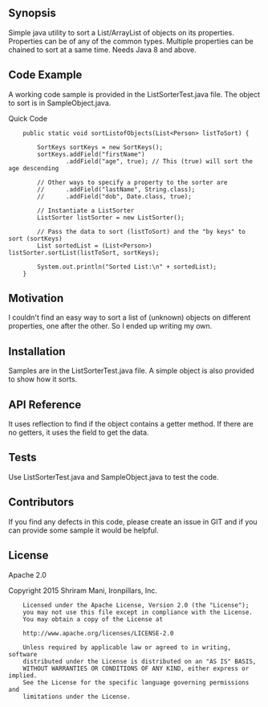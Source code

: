 ## Synopsis

Simple java utility to sort a List/ArrayList of objects on its properties. Properties can be of any of the common types. Multiple properties can be chained to sort at a same time. Needs Java 8 and above.

## Code Example

A working code sample is provided in the ListSorterTest.java file. The object to sort is in SampleObject.java.

Quick Code
```
    public static void sortListofObjects(List<Person> listToSort) {

        SortKeys sortKeys = new SortKeys();
        sortKeys.addField("firstName")
                .addField("age", true); // This (true) will sort the age descending

        // Other ways to specify a property to the sorter are
        //      .addField("lastName", String.class);
        //      .addField("dob", Date.class, true);

        // Instantiate a ListSorter
        ListSorter listSorter = new ListSorter();

        // Pass the data to sort (listToSort) and the "by keys" to sort (sortKeys)
        List sortedList = (List<Person>) listSorter.sortList(listToSort, sortKeys);

        System.out.println("Sorted List:\n" + sortedList);
    }
```
## Motivation

I couldn't find an easy way to sort a list of (unknown) objects on different properties, one after the other. So I ended up writing my own.

## Installation

Samples are in the ListSorterTest.java file. A simple object is also provided to show how it sorts.

## API Reference

It uses reflection to find if the object contains a getter method. If there are no getters, it uses the field to get the data.

## Tests

Use ListSorterTest.java and SampleObject.java to test the code.

## Contributors

If you find any defects in this code, please create an issue in GIT and if you can provide some sample it would be helpful.

## License

Apache 2.0

Copyright 2015 Shriram Mani, Ironpillars, Inc.

        Licensed under the Apache License, Version 2.0 (the "License");
        you may not use this file except in compliance with the License.
        You may obtain a copy of the License at

        http://www.apache.org/licenses/LICENSE-2.0

        Unless required by applicable law or agreed to in writing, software
        distributed under the License is distributed on an "AS IS" BASIS,
        WITHOUT WARRANTIES OR CONDITIONS OF ANY KIND, either express or implied.
        See the License for the specific language governing permissions and
        limitations under the License.
